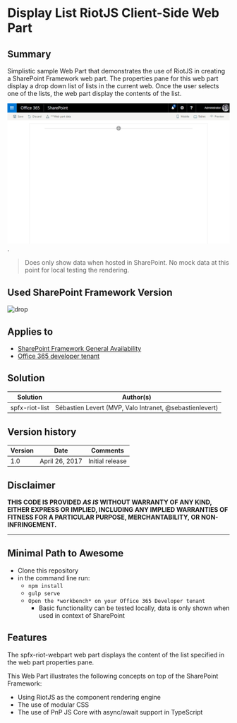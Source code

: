 # Display List RiotJS Client-Side Web Part

## Summary
Simplistic sample Web Part that demonstrates the use of RiotJS in creating a SharePoint Framework web part. The properties pane for this web part display a drop down list of lists in the current web. Once the user selects one of the lists, the web part display the contents of the list.


![Screeshot of the Display List web part](./assets/riot-list-preview.gif).

> Does only show data when hosted in SharePoint. No mock data at this point for local testing the rendering.

## Used SharePoint Framework Version 
![drop](https://img.shields.io/badge/drop-ga-green.svg)

## Applies to

* [SharePoint Framework General Availability](http://dev.office.com/sharepoint/docs/spfx/sharepoint-framework-overview)
* [Office 365 developer tenant](http://dev.office.com/sharepoint/docs/spfx/set-up-your-developer-tenant)


## Solution

Solution|Author(s)
--------|---------
spfx-riot-list|Sébastien Levert (MVP, Valo Intranet, @sebastienlevert)


## Version history

Version|Date|Comments
-------|----|--------
1.0|April 26, 2017|Initial release


## Disclaimer
**THIS CODE IS PROVIDED *AS IS* WITHOUT WARRANTY OF ANY KIND, EITHER EXPRESS OR IMPLIED, INCLUDING ANY IMPLIED WARRANTIES OF FITNESS FOR A PARTICULAR PURPOSE, MERCHANTABILITY, OR NON-INFRINGEMENT.**

---

## Minimal Path to Awesome

- Clone this repository
- in the command line run:
  - `npm install`
  - `gulp serve`
  - `Open the *workbench* on your Office 365 Developer tenant`
      - Basic functionality can be tested locally, data is only shown when used in context of SharePoint

## Features
The spfx-riot-webpart web part displays the content of the list specified in the web part properties pane.

This Web Part illustrates the following concepts on top of the SharePoint Framework:

* Using RiotJS as the component rendering engine
* The use of modular CSS
* The use of PnP JS Core with async/await support in TypeScript